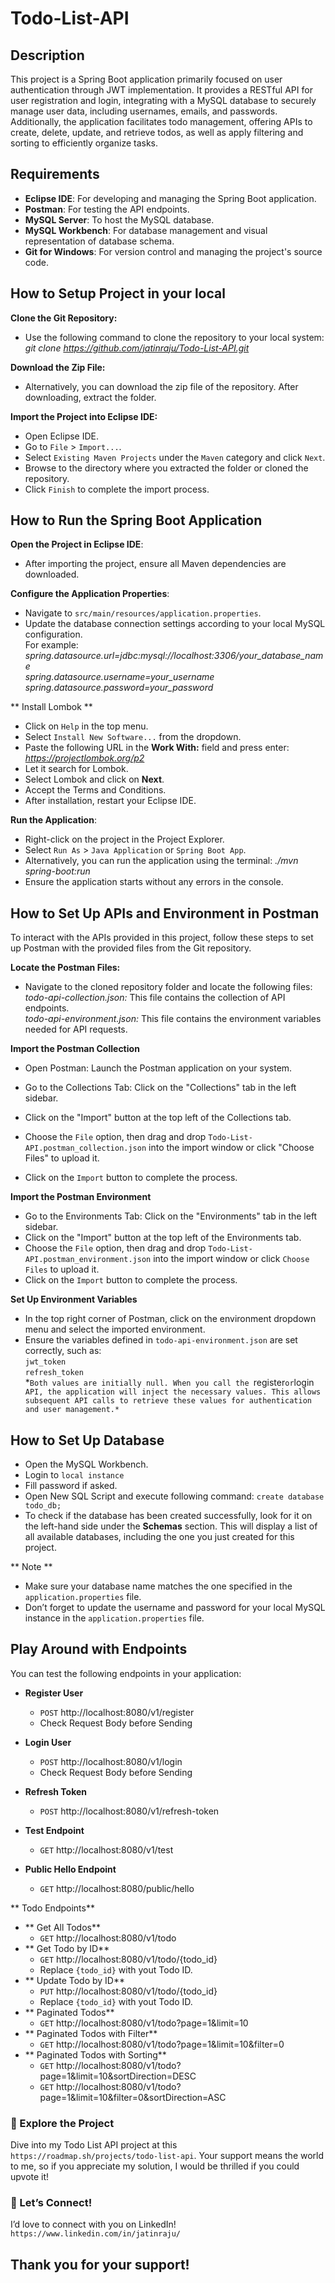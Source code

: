 # Todo-List-API

## Description
This project is a Spring Boot application primarily focused on user authentication through JWT implementation. It provides a RESTful API for user registration and login, integrating with a MySQL database to securely manage user data, including usernames, emails, and passwords. Additionally, the application facilitates todo management, offering APIs to create, delete, update, and retrieve todos, as well as apply filtering and sorting to efficiently organize tasks.

## Requirements

- **Eclipse IDE**: For developing and managing the Spring Boot application.
- **Postman**: For testing the API endpoints.
- **MySQL Server**: To host the MySQL database.
- **MySQL Workbench**: For database management and visual representation of database schema.
- **Git for Windows**: For version control and managing the project's source code.

## How to Setup Project in your local

**Clone the Git Repository:**
   - Use the following command to clone the repository to your local system:<br>
     *git clone https://github.com/jatinraju/Todo-List-API.git*
     

**Download the Zip File:**
   - Alternatively, you can download the zip file of the repository. After downloading, extract the folder.

**Import the Project into Eclipse IDE:**
   - Open Eclipse IDE.
   - Go to `File` > `Import...`.
   - Select `Existing Maven Projects` under the `Maven` category and click `Next`.
   - Browse to the directory where you extracted the folder or cloned the repository.
   - Click `Finish` to complete the import process.

## How to Run the Spring Boot Application

**Open the Project in Eclipse IDE**:
   - After importing the project, ensure all Maven dependencies are downloaded.

**Configure the Application Properties**:
   - Navigate to `src/main/resources/application.properties`.
   - Update the database connection settings according to your local MySQL configuration.<br> For example:
          *spring.datasource.url=jdbc:mysql://localhost:3306/your_database_name*<br>
     *spring.datasource.username=your_username*<br>
     *spring.datasource.password=your_password*<br>
     
** Install Lombok **     
- Click on `Help` in the top menu.
- Select `Install New Software...` from the dropdown.
- Paste the following URL in the **Work With:** field and press enter:<br>
		*https://projectlombok.org/p2*
- Let it search for Lombok.
- Select Lombok and click on **Next**.
- Accept the Terms and Conditions.
- After installation, restart your Eclipse IDE.

**Run the Application**:
   - Right-click on the project in the Project Explorer.
   - Select `Run As` > `Java Application` or `Spring Boot App`.
   - Alternatively, you can run the application using the terminal:
     *./mvn spring-boot:run*
   - Ensure the application starts without any errors in the console. 
   
## How to Set Up APIs and Environment in Postman

To interact with the APIs provided in this project, follow these steps to set up Postman with the provided files from the Git repository.

**Locate the Postman Files:**<br> 
- Navigate to the cloned repository folder and locate the following files:<br>
*todo-api-collection.json:* This file contains the collection of API endpoints.<br>
*todo-api-environment.json:* This file contains the environment variables needed for API requests.
 
 **Import the Postman Collection**
 - Open Postman: Launch the Postman application on your system.

- Go to the Collections Tab: Click on the "Collections" tab in the left sidebar.

- Click on the "Import" button at the top left of the Collections tab.
- Choose the `File` option, then drag and drop `Todo-List-API.postman_collection.json` into the import window or click "Choose Files" to upload it.<br>
- Click on the `Import` button to complete the process.
 		
**Import the Postman Environment**
- Go to the Environments Tab: Click on the "Environments" tab in the left sidebar.
- Click on the "Import" button at the top left of the Environments tab.
- Choose the `File` option, then drag and drop `Todo-List-API.postman_environment.json` into the import window or click `Choose Files` to upload it.
- Click on the `Import` button to complete the process.

**Set Up Environment Variables**
- In the top right corner of Postman, click on the environment dropdown menu and select the imported environment.
- Ensure the variables defined in `todo-api-environment.json` are set correctly, such as:<br>
		`jwt_token`<br> `refresh_token`<br> 
		*`Both values are initially null. When you call the `register` or `login` API, the application will inject the necessary values. This allows subsequent API calls to retrieve these values for authentication and user management.*`
		
## How to Set Up Database
- Open the MySQL Workbench.
- Login to `local instance`
- Fill password if asked.
- Open New SQL Script and execute following command: `create database todo_db;`
- To check if the database has been created successfully, look for it on the left-hand side under the **Schemas** section. This will display a list of all available databases, including the one you just created for this project.<br>

 ** Note **
- Make sure your database name matches the one specified in the `application.properties` file.
- Don’t forget to update the username and password for your local MySQL instance in the `application.properties` file.

## Play Around with Endpoints

You can test the following endpoints in your application:

- **Register User**
    - `POST` http://localhost:8080/v1/register
    - Check Request Body before Sending
  
- **Login User**
    - `POST` http://localhost:8080/v1/login
    - Check Request Body before Sending
  
- **Refresh Token**
    - `POST` http://localhost:8080/v1/refresh-token

- **Test Endpoint**
    - `GET` http://localhost:8080/v1/test

- **Public Hello Endpoint**
    - `GET` http://localhost:8080/public/hello

** Todo Endpoints**
  - ** Get All Todos**
    - `GET` http://localhost:8080/v1/todo
  - ** Get Todo by ID**
    - `GET` http://localhost:8080/v1/todo/{todo_id}
    - Replace `{todo_id}` with yout Todo ID.
  - ** Update Todo by ID**
    - `PUT` http://localhost:8080/v1/todo/{todo_id}
    - Replace `{todo_id}` with yout Todo ID.
  - ** Paginated Todos**
    - `GET` http://localhost:8080/v1/todo?page=1&limit=10
  - ** Paginated Todos with Filter**
    - `GET` http://localhost:8080/v1/todo?page=1&limit=10&filter=0
  - ** Paginated Todos with Sorting**
    - `GET` http://localhost:8080/v1/todo?page=1&limit=10&sortDirection=DESC
    - `GET` http://localhost:8080/v1/todo?page=1&limit=10&filter=0&sortDirection=ASC

### 🌟 Explore the Project ###
Dive into my Todo List API project at this `https://roadmap.sh/projects/todo-list-api`. Your support means the world to me, so if you appreciate my solution, I would be thrilled if you could upvote it!

### 🤝 Let’s Connect!  ###
I’d love to connect with you on LinkedIn! `https://www.linkedin.com/in/jatinraju/`

## Thank you for your support! ##
 
 